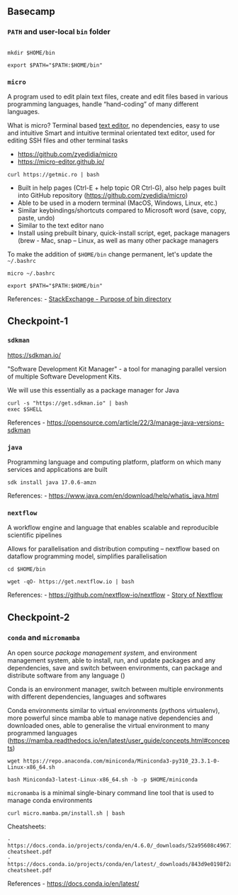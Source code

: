 ## Basecamp

### `PATH` and user-local `bin` folder

```console

mkdir $HOME/bin

export $PATH="$PATH:$HOME/bin"

```
### `micro`

A program used to edit plain text files, create and edit files based in various programming languages, handle “hand-coding” of many different languages.

What is micro? Terminal based [text editor](https://micro-editor.github.io/), no dependencies, easy to use and intuitive Smart and intuitive terminal orientated text editor, used for editing SSH files and other terminal tasks 

- https://github.com/zyedidia/micro
- https://micro-editor.github.io/

```console
curl https://getmic.ro | bash
```

- Built in help pages (Ctrl-E + help topic OR Ctrl-G), also help pages built into GitHub repository (https://github.com/zyedidia/micro)
- Able to be used in a modern terminal (MacOS, Windows, Linux, etc.)
- Similar keybindings/shortcuts compared to Microsoft word (save, copy, paste, undo)
- Similar to the text editor nano
- Install using prebuilt binary, quick-install script, eget, package managers (brew - Mac, snap – Linux, as well as many other package managers

To make the addition of `$HOME/bin` change permanent, let's update the `~/.bashrc` 

```console 
micro ~/.bashrc
```

```
export $PATH="$PATH:$HOME/bin"
```


References:
    - [StackExchange - Purpose of bin directory](https://unix.stackexchange.com/questions/237152/purpose-of-bin-directory#:~:text=Bin%20is%20an%20abbreviation%20of,aren't%20used%20to%20them)

## Checkpoint-1

### `sdkman`

https://sdkman.io/

"Software Development Kit Manager"  - a tool for managing parallel version of multiple Software Development Kits. 

We will use this essentially as a package manager for Java 

```console
curl -s "https://get.sdkman.io" | bash 
exec $SHELL
```

References
    - https://opensource.com/article/22/3/manage-java-versions-sdkman

### `java`

Programming language and computing platform, platform on which many services and applications are built 

```console 
sdk install java 17.0.6-amzn
```
References:
    - https://www.java.com/en/download/help/whatis_java.html

### `nextflow`

A workflow engine and language that enables scalable and reproducible scientific pipelines 

Allows for parallelisation and distribution computing – nextflow based on dataflow programming model, simplifies parallelisation

```
cd $HOME/bin

wget -qO- https://get.nextflow.io | bash

```
References:
    - https://github.com/nextflow-io/nextflow
    - [Story of Nextflow](https://elifesciences.org/labs/d193babe/the-story-of-nextflow-building-a-modern-pipeline-orchestrator)

## Checkpoint-2

### `conda` and `micromamba`

An open source _package management system_, and environment management system, able to install, run, and update packages and any dependencies, save and switch between environments, can package and distribute software from any language () 

Conda is an environment manager, switch between multiple environments with different dependencies, languages and softwares

Conda environments similar to virtual environments (pythons virtualenv), more powerful since mamba able to manage native dependencies and downloaded ones, able to generalise the virtual environment to many programmed languages (https://mamba.readthedocs.io/en/latest/user_guide/concepts.html#concepts)


```console
wget https://repo.anaconda.com/miniconda/Miniconda3-py310_23.3.1-0-Linux-x86_64.sh

bash Miniconda3-latest-Linux-x86_64.sh -b -p $HOME/miniconda
```

`micromamba` is a minimal single-binary command line tool that is used to manage conda environments

```console
curl micro.mamba.pm/install.sh | bash
```

Cheatsheets: 

    - https://docs.conda.io/projects/conda/en/4.6.0/_downloads/52a95608c49671267e40c689e0bc00ca/conda-cheatsheet.pdf 
    - https://docs.conda.io/projects/conda/en/latest/_downloads/843d9e0198f2a193a3484886fa28163c/conda-cheatsheet.pdf

References
    - https://docs.conda.io/en/latest/
